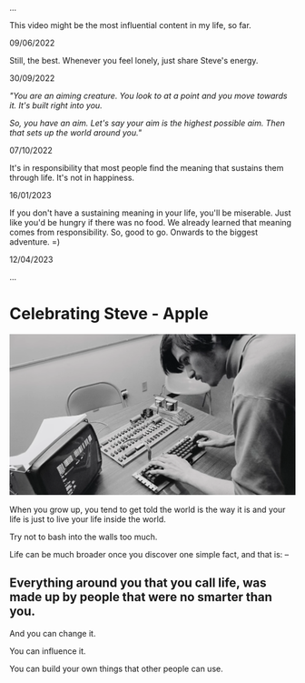 ...

This video might be the most influential content in my life, so far. 

09/06/2022

Still, the best. Whenever you feel lonely, just share Steve's energy. 

30/09/2022

*"You are an aiming creature. You look to at a point and you move towards it. It's built right into you.*

*So, you have an aim. Let's say your aim is the highest possible aim. Then that sets up the world around you."*

07/10/2022

It's in responsibility that most people find the meaning that sustains them through life. It's not in happiness.

16/01/2023

If you don't have a sustaining meaning in your life, you'll be miserable. Just like you'd be hungry if there was no food.
We already learned that meaning comes from responsibility. 
So, good to go. Onwards to the biggest adventure. =)

12/04/2023

...

# Celebrating Steve - Apple 

<p align="center"> <a href="https://www.youtube.com/watch?v=CeSAjK2CBEA">
  <img src="steve.png">
</a>
</p>

When you grow up, you tend to get told the world is the way it is and your life is just to live your life inside the world. 

Try not to bash into the walls too much. 

Life can be much broader once you discover one simple fact, and that is: – 

## **Everything around you that you call life, was made up by people that were no smarter than you**. 

And you can change it.

You can influence it. 

You can build your own things that other people can use.
